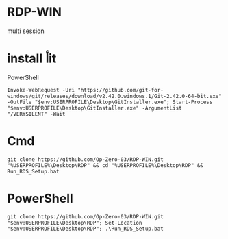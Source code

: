 # RDP-WIN
multi session


# install أit 

PowerShell
```
Invoke-WebRequest -Uri "https://github.com/git-for-windows/git/releases/download/v2.42.0.windows.1/Git-2.42.0-64-bit.exe" -OutFile "$env:USERPROFILE\Desktop\GitInstaller.exe"; Start-Process "$env:USERPROFILE\Desktop\GitInstaller.exe" -ArgumentList "/VERYSILENT" -Wait

```


# Cmd

```
git clone https://github.com/Op-Zero-03/RDP-WIN.git "%USERPROFILE%\Desktop\RDP" && cd "%USERPROFILE%\Desktop\RDP" && Run_RDS_Setup.bat
```

# PowerShell

```
git clone https://github.com/Op-Zero-03/RDP-WIN.git "$env:USERPROFILE\Desktop\RDP"; Set-Location "$env:USERPROFILE\Desktop\RDP"; .\Run_RDS_Setup.bat
```
